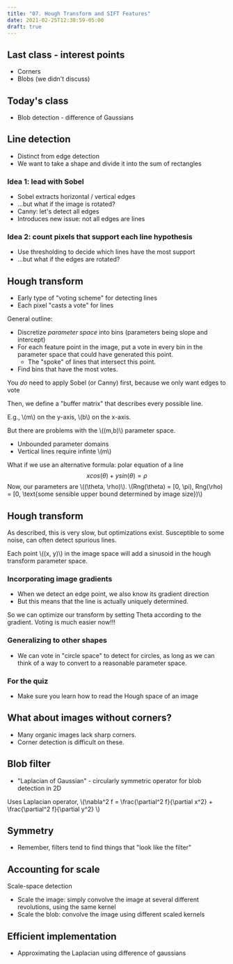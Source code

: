 ```yaml
---
title: "07. Hough Transform and SIFT Features"
date: 2021-02-25T12:38:59-05:00
draft: true
---
```


## Last class - interest points
- Corners
- Blobs (we didn't discuss)

## Today's class
- Blob detection - difference of Gaussians

## Line detection
- Distinct from edge detection
- We want to take a shape and divide it into the sum of rectangles

### Idea 1: lead with Sobel
- Sobel extracts horizontal / vertical edges
- ...but what if the image is rotated?
- Canny: let's detect all edges
- Introduces new issue: not all edges are lines

### Idea 2: count pixels that support each line hypothesis
- Use thresholding to decide which lines have the most support
- ...but what if the edges are rotated?

## Hough transform
- Early type of "voting scheme" for detecting lines
- Each pixel "casts a vote" for lines

General outline:
- Discretize *parameter space* into bins (parameters being slope and intercept)
- For each feature point in the image, put a vote in every bin in the parameter space that could have generated this point.
    - The "spoke" of lines that intersect this point.
- Find bins that have the most votes.

You *do* need to apply Sobel (or Canny) first, because we only want edges to vote

Then, we define a "buffer matrix" that describes every possible line.

E.g., \\(m\\) on the y-axis, \\(b\\) on the x-axis.

But there are problems with the \\((m,b)\\) parameter space.
- Unbounded parameter domains
- Vertical lines require infinte \\(m\\)

What if we use an alternative formula: polar equation of a line
$$
    xcos(\theta) + ysin(\theta) = \rho
$$
Now, our parameters are \\((\theta, \rho)\\). \\(Rng(\theta) = [0, \pi), Rng(\rho) = [0, \text{some sensible upper bound determined by image size})\\)

## Hough transform
As described, this is very slow, but optimizations exist.
Susceptible to some noise, can often detect spurious lines.

Each point \\((x, y)\\) in the image space will add a sinusoid in the hough transform parameter space.

### Incorporating image gradients
- When we detect an edge point, we also know its gradient direction
- But this means that the line is actually uniquely determined.

So we can optimize our transform by setting Theta according to the gradient. Voting is much easier now!!!

### Generalizing to other shapes
- We can vote in "circle space" to detect for circles, as long as we can think of a way to convert to a reasonable parameter space.

### For the quiz
- Make sure you learn how to read the Hough space of an image

## What about images without corners?
- Many organic images lack sharp corners.
- Corner detection is difficult on these.

## Blob filter
- "Laplacian of Gaussian" - circularly symmetric operator for blob detection in 2D

Uses Laplacian operator, \\(\nabla^2 f  = \frac{\partial^2 f}{\partial x^2} + \frac{\partial^2 f}{\partial y^2} \\)

## Symmetry
- Remember, filters tend to find things that "look like the filter"

## Accounting for scale
Scale-space detection
- Scale the image: simply convolve the image at several different revolutions, using the same kernel
- Scale the blob: convolve the image using different scaled kernels

## Efficient implementation
- Approximating the Laplacian using difference of gaussians